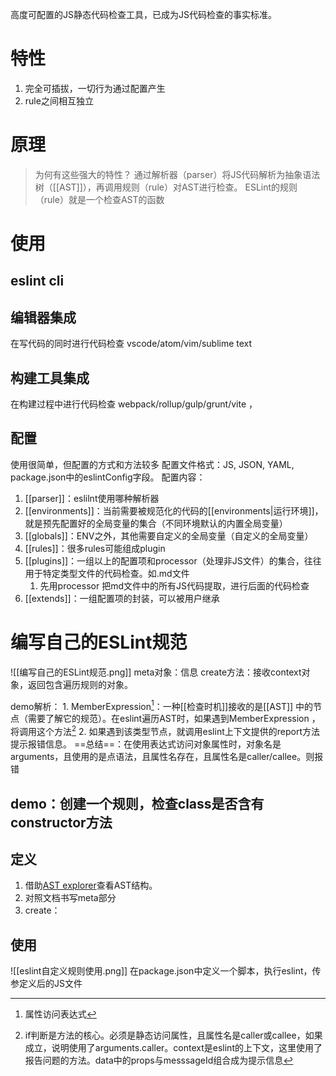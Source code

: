 高度可配置的JS静态代码检查工具，已成为JS代码检查的事实标准。

# 特性
1. 完全可插拔，一切行为通过配置产生
2. rule之间相互独立

# 原理

> 为何有这些强大的特性？
通过解析器（parser）将JS代码解析为抽象语法树（[[AST]]），再调用规则（rule）对AST进行检查。
ESLint的规则（rule）就是一个检查AST的函数

# 使用
## eslint cli
## 编辑器集成
在写代码的同时进行代码检查
vscode/atom/vim/sublime text
## 构建工具集成
在构建过程中进行代码检查
webpack/rollup/gulp/grunt/vite ，
## 配置
使用很简单，但配置的方式和方法较多
配置文件格式：JS, JSON, YAML, package.json中的eslintConfig字段。
配置内容：
 1. [[parser]]：eslilnt使用哪种解析器
 2. [[environments]]：当前需要被规范化的代码的[[environments|运行环境]]，就是预先配置好的全局变量的集合（不同环境默认的内置全局变量）
 3. [[globals]]：ENV之外，其他需要自定义的全局变量（自定义的全局变量）
 4. [[rules]]：很多rules可能组成plugin
 5. [[plugins]]：一组以上的配置项和processor（处理非JS文件）的集合，往往用于特定类型文件的代码检查。如.md文件
	 1. 先用processor 把md文件中的所有JS代码提取，进行后面的代码检查
 6. [[extends]]：一组配置项的封装，可以被用户继承

# 编写自己的ESLint规范
![[编写自己的ESLint规范.png]]
meta对象：信息
create方法：接收context对象，返回包含遍历规则的对象。

demo解析：
	1. MemberExpression[^1]：一种[[检查时机]]接收的是[[AST]] 中的节点（需要了解它的规范）。在eslint遍历AST时，如果遇到MemberExpression ，将调用这个方法[^2]
	2. 如果遇到该类型节点，就调用eslint上下文提供的report方法提示报错信息。
==总结==：在使用表达式访问对象属性时，对象名是arguments，且使用的是点语法，且属性名存在，且属性名是caller/callee。则报错
## demo：创建一个规则，检查class是否含有constructor方法
## 定义
1. 借助[AST explorer](https://astexplorer.net/)查看AST结构。
2. 对照文档书写meta部分
3. create：
## 使用
![[eslint自定义规则使用.png]]
在package.json中定义一个脚本，执行eslint，传参定义后的JS文件 
[^1]: 属性访问表达式
[^2]: if判断是方法的核心。必须是静态访问属性，且属性名是caller或callee，如果成立，说明使用了arguments.caller。context是eslint的上下文，这里使用了报告问题的方法。data中的props与messsageId组合成为提示信息